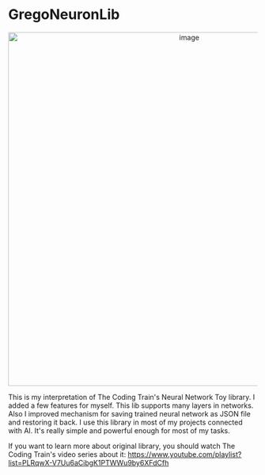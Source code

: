 # GregoNeuronLib

<p align="center">
  <img width="716" alt="image" src="https://github.com/GregoryKogan/GregoNeuronLib/assets/60318411/07c30d8f-414b-40d9-aa8c-5aec1c473419">
<p/>

This is my interpretation of The Coding Train's Neural Network Toy library.
I added a few features for myself. This lib supports many layers in networks.
Also I improved mechanism for saving trained neural network as JSON file and
restoring it back. I use this library in most of my projects connected with AI.
It's really simple and powerful enough for most of my tasks.

If you want to learn more about original library, you should watch
The Coding Train's video series about it:
https://www.youtube.com/playlist?list=PLRqwX-V7Uu6aCibgK1PTWWu9by6XFdCfh
